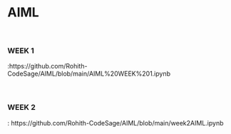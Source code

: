 <h1>AIML</h1> 

<br>
<h3>WEEK 1</h3>:https://github.com/Rohith-CodeSage/AIML/blob/main/AIML%20WEEK%201.ipynb <br><br><br>
<h3>WEEK 2</h3>: https://github.com/Rohith-CodeSage/AIML/blob/main/week2AIML.ipynb
